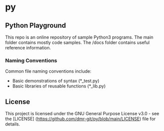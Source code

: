 # py

## Python Playground
This repo is an online repository of sample Python3 programs. The main folder contains mostly code samples. The /docs folder contains useful reference information.

### Naming Conventions
Common file naming conventions include:
- Basic demonstrations of syntax (*_test.py)
- Basic libraries of reusable functions (*_lib.py)

## License

This project is licensed under the GNU General Purpose License v3.0 - see the [LICENSE] (https://github.com/dmr-git/py/blob/main/LICENSE) file for details.




